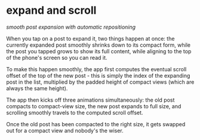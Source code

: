 # expand and scroll
*smooth post expansion with automatic repositioning*

When you tap on a post to expand it, two things happen at once: the currently expanded post smoothly shrinks down to its compact form, while the post you tapped grows to show its full content, while aligning to the top of the phone's screen so you can read it.

To make this happen smoothly, the app first computes the eventual scroll offset of the top of the new post - this is simply the index of the expanding post in the list, multiplied by the padded height of compact views (which are always the same height).

The app then kicks off three animations simultaneously: the old post compacts to compact-view size, the new post expands to full size, and scrolling smoothly travels to the computed scroll offset.

Once the old post has been compacted to the right size, it gets swapped out for a compact view and nobody's the wiser.